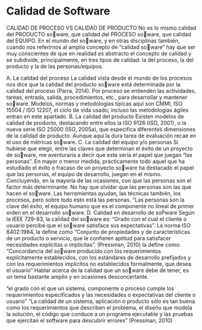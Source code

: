 # Calidad de Software

CALIDAD DE PROCESO VS CALIDAD DE PRODUCTO
No es lo mismo calidad del PRODUCTO soware, que calidad del PROCESO soware, que calidad del EQUIPO.
En el mundo del soware, y en otras disciplinas también, cuando nos referirnos al amplio concepto de “calidad soware”
hay que ser muy conscientes de que en realidad es abstracto el concepto de calidad y se subdivide, principalmente, en tres
tipos de calidad: la del proceso, la del producto y la de las personas/equipos.

A. La calidad del proceso
La calidad vista desde el mundo de los procesos nos dice que la calidad del producto soware está determinada por la
calidad del proceso (Parra, 2014). Por proceso se entienden las actividades, tareas, entrada, salida, procedimientos, etc., para
desarrollar y mantener soware.
Modelos, normas y metodologías típicas aquí son CMMI, ISO 15504 / ISO 12207, el ciclo de vida usado; incluso las
metodologías ágiles entran en este apartado.
B. La calidad del producto
Existen modelos de calidad de producto, destacando entre ellos la ISO 9126 (ISO, 2001), o la nueva serie ISO 25000
(ISO, 2005a), que especifica
diferentes dimensiones de la calidad de producto. Aunque aquí la dura tarea de evaluación recae en el uso de métricas
soware.
C. La calidad del equipo y/o personas
Si hubiese que elegir, entre las claves que determinan el éxito de un proyecto de soware, me aventuraría a decir que este
sería el papel que juegan “las personas”.
En mayor o menor medida, prácticamente todo aquel que ha estudiado el éxito o fracaso de un proyecto soware ha
destacado el papel que las personas, el equipo de desarrollo, juegan en el mismo. Concluyendo, en la mayoría de las ocasiones,
con que las personas son el factor más determinante.
No hay que olvidar que las personas son las que hacen el soware. Las herramientas ayudan, las técnicas también, los
procesos, pero sobre todo esto está las personas. “Las personas son la clave del éxito, el equipo humano que es el componente
no lineal de primer orden en el desarrollo soware.
D. Calidad en desarrollo de soware
Según la IEEE 729-83, la calidad del soware es: “Grado con el cual el cliente o usuario percibe que el soware satisface
sus expectativas”. La norma ISO 8402:1984, la define como “Conjunto de propiedades y de características de un producto
o servicio, que le confieren aptitud para satisfacer necesidades explícitas o implícitas”. (Pressman, 2010) la define como:
“Concordancia del soware producido con los requerimientos explícitamente establecidos, con los estándares de desarrollo
prefijados y con los requerimientos implícitos no establecidos formalmente, que desea el usuario” Hablar acerca de la calidad
que un soware debe de tener, es un tema bastante amplio y en ocasiones desconcertante.



“el grado con el que un sistema, componente
o proceso cumple los requerimientos especificados y las necesidades o expectativas del cliente o usuario”
“La calidad de un sistema, aplicación o producto sólo es tan buena como los requerimientos que describen el problema,
el diseño que modela la solución, el código que conduce a un programa ejecutable y las pruebas que ejercitan el software para
descubrir errores” (Pressman, 2010)